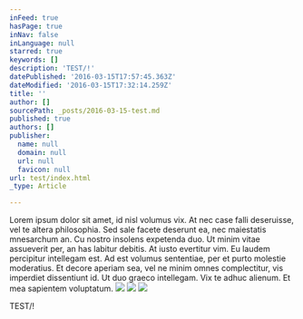 ```yaml
---
inFeed: true
hasPage: true
inNav: false
inLanguage: null
starred: true
keywords: []
description: 'TEST/!'
datePublished: '2016-03-15T17:57:45.363Z'
dateModified: '2016-03-15T17:32:14.259Z'
title: ''
author: []
sourcePath: _posts/2016-03-15-test.md
published: true
authors: []
publisher:
  name: null
  domain: null
  url: null
  favicon: null
url: test/index.html
_type: Article

---
```

Lorem ipsum dolor sit amet, id nisl volumus vix. At nec case falli deseruisse, vel te altera philosophia. Sed sale facete deserunt ea, nec maiestatis mnesarchum an. Cu nostro insolens expetenda duo.
Ut minim vitae assueverit per, an has labitur debitis. At iusto evertitur vim. Eu laudem percipitur intellegam est. Ad est volumus sententiae, per et purto molestie moderatius.
Et decore aperiam sea, vel ne minim omnes complectitur, vis imperdiet dissentiunt id. Ut duo graeco intellegam. Vix te adhuc alienum. Et mea sapientem voluptatum.
![](https://the-grid-user-content.s3-us-west-2.amazonaws.com/de0b1740-3cd5-4d21-9865-2e935398374b.jpg)
![](https://the-grid-user-content.s3-us-west-2.amazonaws.com/56358918-9ee5-4dcb-b5bd-82993f5cccdd.jpg)
![](https://the-grid-user-content.s3-us-west-2.amazonaws.com/d17a02fd-2271-423a-a9f0-d2cf09d9b504.jpg)

TEST/!